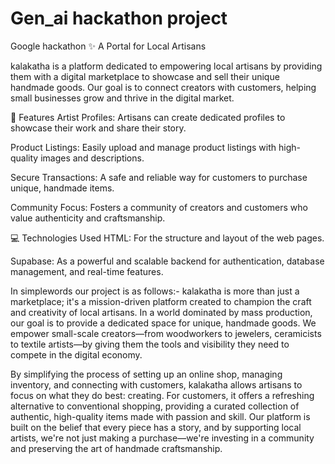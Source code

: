 # Gen_ai hackathon project 
Google hackathon 
✨ A Portal for Local Artisans

kalakatha is a platform dedicated to empowering local artisans by providing them with a digital marketplace to showcase and sell their unique handmade goods. Our goal is to connect creators with customers, helping small businesses grow and thrive in the digital market.

🚀 Features
Artist Profiles: Artisans can create dedicated profiles to showcase their work and share their story.

Product Listings: Easily upload and manage product listings with high-quality images and descriptions.

Secure Transactions: A safe and reliable way for customers to purchase unique, handmade items.

Community Focus: Fosters a community of creators and customers who value authenticity and craftsmanship.

💻 Technologies Used
HTML: For the structure and layout of the web pages.

Supabase: As a powerful and scalable backend for authentication, database management, and real-time features.

In simplewords our project is as follows:-
kalakatha is more than just a marketplace; it's a mission-driven platform created to champion the craft and creativity of local artisans. In a world dominated by mass production, our goal is to provide a dedicated space for unique, handmade goods. We empower small-scale creators—from woodworkers to jewelers, ceramicists to textile artists—by giving them the tools and visibility they need to compete in the digital economy.

By simplifying the process of setting up an online shop, managing inventory, and connecting with customers, kalakatha allows artisans to focus on what they do best: creating. For customers, it offers a refreshing alternative to conventional shopping, providing a curated collection of authentic, high-quality items made with passion and skill. Our platform is built on the belief that every piece has a story, and by supporting local artists, we're not just making a purchase—we're investing in a community and preserving the art of handmade craftsmanship.
